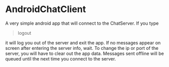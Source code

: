 # AndroidChatClient

A very simple android app that will connect to the ChatServer. If you type
> logout

it will log you out of the server and exit the app. If no messages appear on screen after entering the server info, wait. To change the ip or port of the server, you will have to clear out the app data. Messages sent offline will be queued until the next time you connect to the server.
